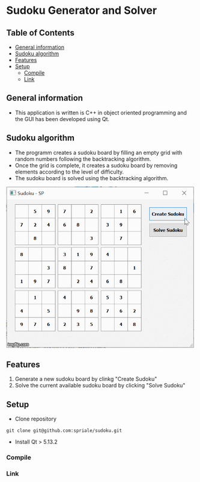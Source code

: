 # Sudoku Generator and Solver
## Table of Contents 
- [General information](#general-information)
- [Sudoku algorithm](#sudoku-algorithm)
- [Features](#features)
- [Setup](#setup)
  - [Compile](#compile)
  - [Link](#link)


## General information
* This application is written is C++ in object oriented programming and the GUI has been developed using Qt.

## Sudoku algorithm
* The programm creates a sudoku board by filling an empty grid with random numbers following the backtracking algorithm.
* Once the grid is complete, it creates a sudoku board by removing elements according to the level of difficulty.
* The sudoku board is solved using the backtracking algorithm. 

![](sudokuSP.gif)

## Features
1. Generate a new sudoku board by clinkg "Create Sudoku"
2. Solve the current available sudoku board by clicking "Solve Sudoku"

## Setup
* Clone repository
```shell
git clone git@github.com:spriale/sudoku.git
```
* Install Qt > 5.13.2

### Compile

### Link

